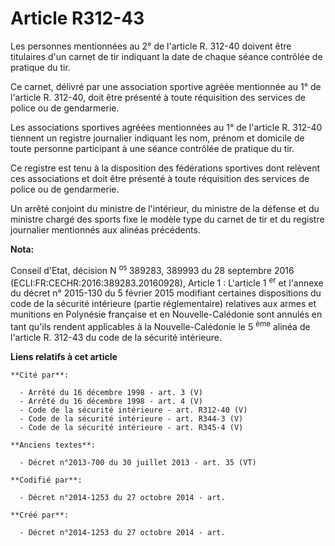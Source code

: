 # Article R312-43

Les personnes mentionnées au 2° de l'article R. 312-40 doivent être titulaires d'un carnet de tir indiquant la date de chaque
séance contrôlée de pratique du tir. 

Ce carnet, délivré par une association sportive agréée mentionnée au 1° de l'article R. 312-40, doit être présenté à toute
réquisition des services de police ou de gendarmerie. 

Les associations sportives agréées mentionnées au 1° de l'article R. 312-40 tiennent un registre journalier indiquant les
nom, prénom et domicile de toute personne participant à une séance contrôlée de pratique du tir. 

Ce registre est tenu à la disposition des fédérations sportives dont relèvent ces associations et doit être présenté à toute
réquisition des services de police ou de gendarmerie. 

Un arrêté conjoint du ministre de l'intérieur, du ministre de la défense et du ministre chargé des sports fixe le modèle type
du carnet de tir et du registre journalier mentionnés aux alinéas précédents.

**Nota:**

Conseil d'Etat, décision N
  <sup>os </sup>389283, 389993 du 28 septembre 2016 (ECLI:FR:CECHR:2016:389283.20160928), Article 1 : L'article 1
  <sup>er</sup> et l'annexe du décret n° 2015-130 du 5 février 2015 modifiant certaines dispositions du code de la sécurité
intérieure (partie réglementaire) relatives aux armes et munitions en Polynésie française et en Nouvelle-Calédonie sont
annulés en tant qu'ils rendent applicables à la Nouvelle-Calédonie le 5
  <sup>ème</sup> alinéa de l'article R. 312-43  du code de la sécurité intérieure.

**Liens relatifs à cet article**

	**Cité par**:

	  - Arrêté du 16 décembre 1998 - art. 3 (V)
	  - Arrêté du 16 décembre 1998 - art. 4 (V)
	  - Code de la sécurité intérieure - art. R312-40 (V)
	  - Code de la sécurité intérieure - art. R344-3 (V)
	  - Code de la sécurité intérieure - art. R345-4 (V)

	**Anciens textes**:

	  - Décret n°2013-700 du 30 juillet 2013 - art. 35 (VT)

	**Codifié par**:

	  - Décret n°2014-1253 du 27 octobre 2014 - art.

	**Créé par**:

	  - Décret n°2014-1253 du 27 octobre 2014 - art.
